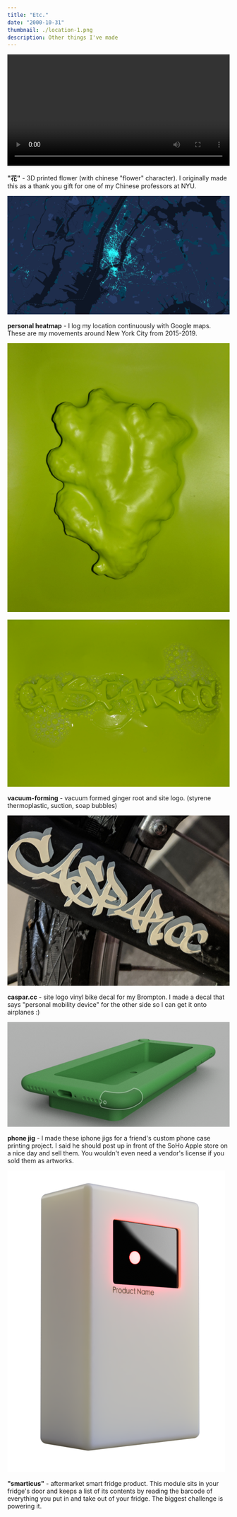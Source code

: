 ```yaml
---
title: "Etc."
date: "2000-10-31"
thumbnail: ./location-1.png
description: Other things I've made
---
```


<div class="kg-embed-card">
    <video width="100%" autoplay loop>
    <source src="hua-turntable-3.mp4" type="video/mp4"/>
    Your browser does not support the video tag :(
 </video>

</div>

**"花"** - 3D printed flower (with chinese "flower" character). I originally made this as a thank you gift for one of my Chinese professors at NYU.

<div class="kg-card kg-image-card">

![location logging](./location-1.png)

</div>

**personal heatmap** - I log my location continuously with Google maps. These are my movements around New York City from 2015-2019.

<div class="kg-card kg-image-card">

![](./vacuum-forming-ginger-1.jpg)

</div>

<div class="kg-card kg-image-card">

![](./vacuum-forming-casparcc-1.jpg)

</div>

**vacuum-forming** - vacuum formed ginger root and site logo.
(styrene thermoplastic, suction, soap bubbles)

<div class="kg-card kg-image-card">

![](./bike-decal-2.jpg)

</div>

**caspar.cc** - site logo vinyl bike decal for my Brompton. I made a decal that says "personal mobility device" for the other side so I can get it onto airplanes :)

<div class="kg-image-card">

![iphone jig](./iphone-jig.png)

</div>

**phone jig** - I made these iphone jigs for a friend's custom phone case printing project. I said he should post up in front of the SoHo Apple store on a nice day and sell them. You wouldn't even need a vendor's license if you sold them as artworks.

<div class="kg-card kg-image-card">

![aftermarket smart fridge](./smart-fridge-1.png)

</div>

**"smarticus"** - aftermarket smart fridge product. This module sits in your fridge's door and keeps a list of its contents by reading the barcode of everything you put in and take out of your fridge. The biggest challenge is powering it.

<!-- <figure class="kg-card kg-gallery-card">
    <div class="kg-gallery-container">
        <div class="kg-gallery-row">
            <div class="kg-gallery-image">
                <img src="hua.gif">
            </div>
             <div class="kg-gallery-image">
                <img src="bike-decal-1.jpg">
            </div>
        </div>
        <div class="kg-gallery-row">
          <div class="kg-gallery-image">
                <img src="http://caspar.cc/atonal-2017-1.jpg">
            </div>
            <div class="kg-gallery-image">
                <img src="http://caspar.cc/atonal-2017-2.jpg">
            </div>
        </div>
    </div>
</figure> -->
